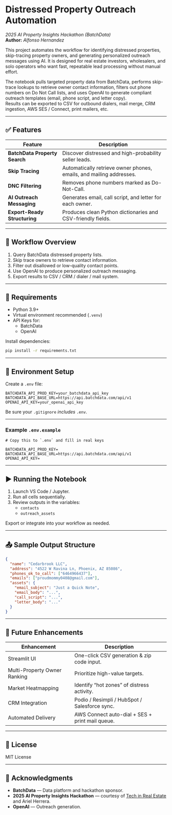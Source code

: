 # Distressed Property Outreach Automation  
*2025 AI Property Insights Hackathon (BatchData)*  
**Author:** _Alfonso Hernandez_

This project automates the workflow for identifying distressed properties, skip-tracing property owners, and generating personalized outreach messages using AI. It is designed for real estate investors, wholesalers, and solo operators who want fast, repeatable lead processing without manual effort.

The notebook pulls targeted property data from BatchData, performs skip-trace lookups to retrieve owner contact information, filters out phone numbers on Do Not Call lists, and uses OpenAI to generate compliant outreach templates (email, phone script, and letter copy).  
Results can be exported to CSV for outbound dialers, mail merge, CRM ingestion, AWS SES / Connect, print mailers, etc.

---

## ✅ Features

| Feature | Description |
|--------|-------------|
| **BatchData Property Search** | Discover distressed and high-probability seller leads. |
| **Skip Tracing** | Automatically retrieve owner phones, emails, and mailing addresses. |
| **DNC Filtering** | Removes phone numbers marked as Do-Not-Call. |
| **AI Outreach Messaging** | Generates email, call script, and letter for each owner. |
| **Export-Ready Structuring** | Produces clean Python dictionaries and CSV-friendly fields. |

---

## 🧠 Workflow Overview

1. Query BatchData distressed property lists.
2. Skip trace owners to retrieve contact information.
3. Filter out disallowed or low-quality contact points.
4. Use OpenAI to produce personalized outreach messaging.
5. Export results to CSV / CRM / dialer / mail system.

---

## 🧩 Requirements

- Python 3.9+
- Virtual environment recommended (`.venv`)
- API Keys for:
  - BatchData
  - OpenAI

Install dependencies:

```bash
pip install -r requirements.txt
```

---

## 🔐 Environment Setup

Create a `.env` file:

```
BATCHDATA_API_PROD_KEY=your_batchdata_api_key
BATCHDATA_API_BASE_URL=https://api.batchdata.com/api/v1
OPENAI_API_KEY=your_openai_api_key
```

Be sure your `.gitignore` *includes* `.env`.

---

### Example `.env.example`

```
# Copy this to `.env` and fill in real keys

BATCHDATA_API_PROD_KEY=
BATCHDATA_API_BASE_URL=https://api.batchdata.com/api/v1
OPENAI_API_KEY=
```

---

## ▶️ Running the Notebook

1. Launch VS Code / Jupyter.
2. Run all cells sequentially.
3. Review outputs in the variables:
   - `contacts`
   - `outreach_assets`

Export or integrate into your workflow as needed.

---

## 📤 Sample Output Structure

```json
{
  "name": "Cedarbrook LLC",
  "address": "4522 W Ravina Ln, Phoenix, AZ 85086",
  "phones_ok_to_call": ["6464966437"],
  "emails": ["proudmommy0408@gmail.com"],
  "assets": {
    "email_subject": "Just a Quick Note",
    "email_body": "...",
    "call_script": "...",
    "letter_body": "..."
  }
}
```

---

## 🚀 Future Enhancements

| Enhancement | Description |
|-------------|-------------|
| Streamlit UI | One-click CSV generation & zip code input. |
| Multi-Property Owner Ranking | Prioritize high-value targets. |
| Market Heatmapping | Identify “hot zones” of distress activity. |
| CRM Integration | Podio / Resimpli / HubSpot / Salesforce sync. |
| Automated Delivery | AWS Connect auto-dial + SES + print mail queue. |

---

## 📝 License
MIT License

---

## 🤝 Acknowledgments
- **BatchData** — Data platform and hackathon sponsor.
- **2025 AI Property Insights Hackathon** — courtesy of [Tech in Real Estate]([http://example.com](https://www.skool.com/techinrealestate)) and Ariel Herrera.
- **OpenAI** — Outreach generation.
